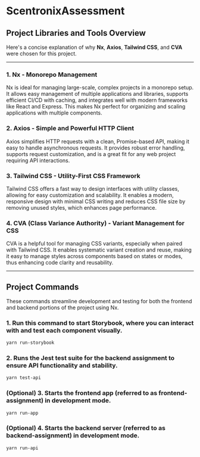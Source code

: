 # ScentronixAssessment

## Project Libraries and Tools Overview

Here's a concise explanation of why **Nx**, **Axios**, **Tailwind CSS**, and **CVA** were chosen for this project.

---

### 1. Nx - Monorepo Management

Nx is ideal for managing large-scale, complex projects in a monorepo setup. It allows easy management of multiple applications and libraries, supports efficient CI/CD with caching, and integrates well with modern frameworks like React and Express. This makes Nx perfect for organizing and scaling applications with multiple components.

### 2. Axios - Simple and Powerful HTTP Client

Axios simplifies HTTP requests with a clean, Promise-based API, making it easy to handle asynchronous requests. It provides robust error handling, supports request customization, and is a great fit for any web project requiring API interactions.

### 3. Tailwind CSS - Utility-First CSS Framework

Tailwind CSS offers a fast way to design interfaces with utility classes, allowing for easy customization and scalability. It enables a modern, responsive design with minimal CSS writing and reduces CSS file size by removing unused styles, which enhances page performance.

### 4. CVA (Class Variance Authority) - Variant Management for CSS

CVA is a helpful tool for managing CSS variants, especially when paired with Tailwind CSS. It enables systematic variant creation and reuse, making it easy to manage styles across components based on states or modes, thus enhancing code clarity and reusability.

---

## Project Commands

These commands streamline development and testing for both the frontend and backend portions of the project using Nx.

### 1. Run this command to start Storybook, where you can interact with and test each component visually.

```sh
yarn run-storybook
```

### 2. Runs the Jest test suite for the backend assignment to ensure API functionality and stability.

```sh
yarn test-api
```

### (Optional) 3. Starts the frontend app (referred to as frontend-assignment) in development mode.

```sh
yarn run-app
```

### (Optional) 4. Starts the backend server (referred to as backend-assignment) in development mode.

```sh
yarn run-api
```